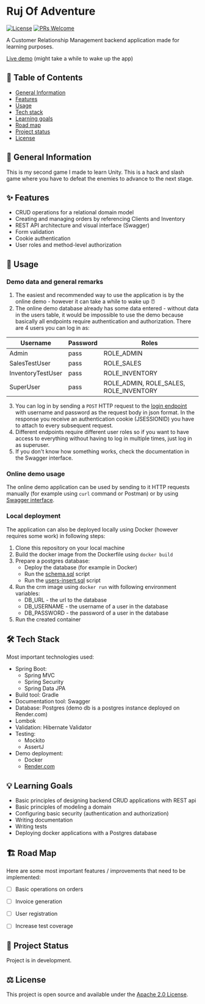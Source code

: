 # Ruj Of Adventure

[![License](https://img.shields.io/badge/License-Apache%202.0-blue.svg)](https://opensource.org/licenses/Apache-2.0)
[![PRs Welcome](https://img.shields.io/badge/PRs-welcome-brightgreen.svg)](http://makeapullrequest.com)

A Customer Relationship Management backend application made for learning purposes.

[Live demo](https://open-crm-demo.onrender.com/swagger-ui/index.html) (might take a while to wake up the app)

## 📖 Table of Contents
* [General Information](https://github.com/mslabek/open-crm-backend#-general-information)
* [Features](https://github.com/mslabek/open-crm-backend#-features)
* [Usage](https://github.com/mslabek/open-crm-backend#-usage)
* [Tech stack](https://github.com/mslabek/open-crm-backend#-tech-stack)
* [Learning goals](https://github.com/mslabek/open-crm-backend#-learning-goals)
* [Road map](https://github.com/mslabek/open-crm-backend#%EF%B8%8F-road-map)
* [Project status](https://github.com/mslabek/open-crm-backend#-project-status)
* [License](https://github.com/mslabek/open-crm-backend#%EF%B8%8F-license)


## 📝 General Information

This is my second game I made to learn Unity. This is a hack and slash game where you have to defeat the enemies to advance to the next stage.


## ✨ Features
- CRUD operations for a relational domain model
- Creating and managing orders by referencing Clients and Inventory
- REST API architecture and visual interface (Swagger)
- Form validation
- Cookie authentication
- User roles and method-level authorization


## 🎡 Usage

### Demo data and general remarks
1. The easiest and recommended way to use the application is by the online demo - however it can take a while to 
   wake up ⏰
2. The online demo database already has some data entered - without data in the users table, it would be impossible to 
use the demo because basically all endpoints require authentication and authorization. There are 4 users you can log 
   in as:


| Username          | Password | Roles                                  |
|-------------------|----------|----------------------------------------|
| Admin             | pass     | ROLE_ADMIN                             |
| SalesTestUser     | pass     | ROLE_SALES                             |
| InventoryTestUser | pass     | ROLE_INVENTORY                         |
| SuperUser         | pass     | ROLE_ADMIN, ROLE_SALES, ROLE_INVENTORY |

3. You can log in by sending a ```POST``` HTTP request to the [login endpoint](https://open-crm-demo.onrender.com/swagger-ui/index.html/login)
with username and password as the request body in json format. In the response you receive an authentication cookie 
(JSESSIONID) you have to attach to every subsequent request.
4. Different endpoints require different user roles so if you want to have access to everything without having to 
   log in multiple times, just log in as superuser.
5. If you don't know how something works, check the documentation in the Swagger interface.

### Online demo usage

The online demo application can be used by sending to it HTTP requests manually (for example using ```curl``` command 
or Postman) or by using [Swagger interface](https://open-crm-demo.onrender.com/swagger-ui/index.html).


### Local deployment
The application can also be deployed locally using Docker (however requires some work) in following steps:
1. Clone this repository on your local machine
2. Build the docker image from the Dockerfile using ```docker build```
3. Prepare a postgres database:
   - Deploy the database (for example in Docker)
   - Run the [schema.sql](https://github.com/mslabek/open-crm-backend/blob/master/src/main/resources/schema.sql) script
   - Run the [users-insert.sql](https://github.com/mslabek/open-crm-backend/blob/master/src/main/resources/users-insert.sql) 
     script
4. Run the crm image using ```docker run``` with following environment variables:
   - DB_URL - the url to the database
   - DB_USERNAME - the username of a user in the database
   - DB_PASSWORD - the password of a user in the database
5. Run the created container


## 🛠 Tech Stack
Most important technologies used:
- Spring Boot:
  - Spring MVC
  - Spring Security
  - Spring Data JPA
- Build tool: Gradle
- Documentation tool: Swagger
- Database: Postgres (demo db is a postgres instance deployed on Render.com)
- Lombok
- Validation: Hibernate Validator
- Testing:
  - Mockito
  - AssertJ
- Demo deployment:
  - Docker
  - [Render.com](https://render.com)

## 💡 Learning Goals
- Basic principles of designing backend CRUD applications with REST api
- Basic principles of modeling a domain
- Configuring basic security (authentication and authorization)
- Writing documentation
- Writing tests
- Deploying docker applications with a Postgres database


## 🏗️ Road Map
Here are some most important features / improvements that need to be implemented:
- [ ] Basic operations on orders
- [ ] Invoice generation
- [ ] User registration
- [ ] Increase test coverage


## 🌱 Project Status
Project is in development.


## ⚖️ License
This project is open source and available under the [Apache 2.0 License](https://www.apache.org/licenses/LICENSE-2.0).
